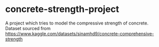 # concrete-strength-project
A project which tries to model the compressive strength of concrete. Dataset sourced from https://www.kaggle.com/datasets/sinamhd9/concrete-comprehensive-strength
